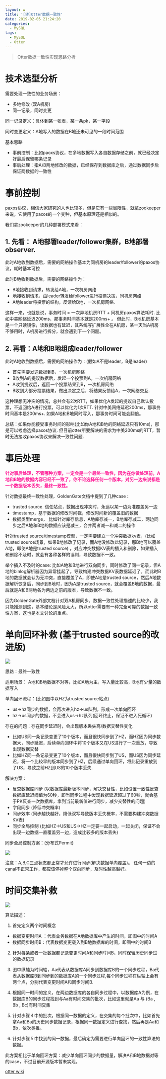 ```yaml
---
layout: w
title: '[转]Otter数据一致性'
date: 2019-02-05 21:24:20
categories:
  - MySQL
tags:
  - MySQL
  - Otter
---
```


> Otter数据一致性实现思路分析

<!-- more -->

# 技术选型分析
需要处理一致性的业务场景：

* 多地修改 (双A机房)
* 同一记录，同时变更

同一记录定义：具体到某一张表，某一条pk，某一字段

同时变更定义：A地写入的数据在B地还未可见的一段时间范围

基本思路

* 事前控制：比如paoxs协议，在多地数据写入各自数据存储之前，就已经决定好最后保留哪条记录
* 事后处理：指A/B两地修改的数据，已经保存到数据库之后，通过数据同步后保证两数据的一致性

# 事前控制
paxos协议，相信大家研究的人也比较多，但是它有一些局限性，就拿zookeeper来说，它使用了paxos的一个变种，但基本原理还是相似的。

我们拿zookeeper的几种部署模式来看：

## 1. 先看： A地部署leader/follower集群，B地部署observer.

此时A地收到数据后，需要的网络操作基本为同机房的leader/follower的paxos协议，耗时基本可控

此时B地收到数据后，需要的网络操作为：

* B地接收到请求，转发给A地，一次机房网络
* 地接收到请求，由leader转发给follower进行投票决策，同机房网络
* A地leader将投票的结构，反馈给B地，一次机房网络.

这样一来，也就是说，事务时间 = 一次异地机房RTT + 同机房paxos算法耗时. 比如中美网络延迟200ms，那事务时间基本就是200ms+ 。 但此时，B地机房基本是一个只读镜像，读数据也有延迟，其系统写扩展性全在A机房，某一天当A机房不够用时，A机房进行拆分，就会遇到下一个问题。

## 2. 再看：A地和B地组成leader/follower

此时A地收到数据后，需要的网络操作为：(假如A不是leader，B是leader)

* 首先需要发送数据到B，一次机房网络
* B收到A的提议数据后，发起一个投票到A，一次机房网络
* A收到提议后，返回一个投票结果到B，一次机房网络
* B收到大部分投票结果，做出决定之后，将结果反馈给A，一次网络交互.

这种理想无冲突的情况，总共会有2次RTT，如果优化A发起的提议自己默认投票，不返回给A进行投票，可以优化为1次RTT. 针对中美网络延迟200ms，那事务时间基本是200ms+. 如果A地和B地同时写入，那事务时间可能会翻倍。

总结：如果你能接受事务时间的影响(比如你A地和B地的网络延迟只有10ms)，那是可以考虑选择paxos协议. 但目前otter所要解决的需求为中美200ms的RTT，暂时无法接收paxos协议来解决一致性问题.

# 事后处理
<font color=DeepPink>**针对事后处理，不管哪种方案，一定会是一个最终一致性，因为在你做处理前，A地和B地的数据内容已经不一致了，你不论选择任何一个版本，对另一边来说都是一个数据版本丢失，最终一致性。**</font>

针对数据最终一致性处理，GoldenGate文档中提到了几种case :

* trusted source. 信任站点，数据出现冲突时，永远以某一边为准覆盖另一边
* timestamp，基于数据的修改时间戳，修改时间新的覆盖旧的数据
* 数据类型merge， 比如针对库存信息，A地库存减一，B地库存减二，两边同步之后A地和B地的数据应该是减三，合并两者减一和减二的操作

针对trusted source/timestamp模型，一定需要建立一个冲突数据kv表，(比如trusted source场景，如果B地修改了记录，而A地没修改此记录，那B地可以覆盖A地，即使A地是trusted source) ，对应冲突数据KV表的插入和删除，如果插入和删除不及时，就会有各种各样的误判，导致数据不一致。

举个插入不及时的case: 比如A地和B地进行双向同步，同时修改了同一记录，但A地的binlog解析器因为异常挂起了，导致构建冲突数据KV表数据延迟了，而此时B地的数据就会认为无冲突，直接覆盖了A，即使A地是trusted source，然后A地数据解析恢复后，同步到B地时，因为A是trusted source，就会覆盖B地的数据，最后就是A和B两地各为两边之前的版本，导致数据不一致。

因为GoldenGate外部文档针对双A机房同步，数据一致性处理描述的比较少，我只能推测到这，基本结论是风险太大，所以otter需要有一种完全可靠的数据一致性方案，这也是本文讨论的重点。

# 单向回环补救 (基于trusted source的改进版)

![](/images/otter-data-consistency/单向回环.png)

思路：最终一致性

适用场景： A地和B地数据不对等，比如A地为主，写入量比较高，B地有少量的数据写入

单向回环流程：(比如图中以HZ为trusted source站点)

* us->hz同步的数据，会再次进入hz->us队列，形成一次单向回环
* hz->us同步的数据，不会进入us->hz队列(回环终止，保证不进入死循环)

存在的问题：存在同步延迟时，会出现版本丢失高/数据交替性变化

* 比如US同一条记录变更了10个版本，而且很快同步到了HZ，而HZ因为同步数据大，同步延迟，后续单向回环中将10个版本又在US进行了一次重放，导致出现数据交替
* 比如HZ同一条记录变更了10个版本，而且很快同步到了US，而US因为同步延迟，将一个比较早的版本同步到了HZ，后续通过单向回环，将此记录重放到了US，导致之前HZ到US的10个版本丢失.

解决方案：

* 反查数据库同步 (以数据库最新版本同步，解决交替性，比如设置一致性反查数据库延迟阀值为60秒，即当同步过程中发现数据延迟超过了60秒，就会基于PK反查一次数据库，拿到当前最新值进行同步，减少交替性的问题)
* 字段同步 (降低冲突概率)
* 同步效率 (同步越快越好，降低双写导致版本丢失概率，不需要构建冲突数据KV表)
* 同步全局控制 (比如HZ->US和US->HZ一定要一起启动，一起关闭，保证不会出现一边数据一直覆盖另一边，造成比较多的版本丢失)

同步全局控制方案：(分布式Permit)

![](/images/otter-data-consistency/分布式Permit.png)

注意：A,B,C三点状态都正常才允许进行同步(解决数据单向覆盖)。 任何一边的canal不正常工作，都应该停掉整个双向同步，及时性越高越好。

# 时间交集补救

![](/images/otter-data-consistency/时间交集补救.jpg)

算法描述：

1. 首先定义两个时间概念

* 数据变更时间A ：代表业务数据在A地数据库中产生的时间，即图中的时间A
* 数据同步时间B：代表数据变更载入到B地数据库的时间，即图中的时间B

2. 针对每条或者一批数据都记录变更时间A和同步时间B，同时保留历史同步过的数据记录

3. 图中纵轴为时间轴，Aa代表从数据库A同步到数据库B的一个同步过程，Ba代表从数据库B到同步到的数据库A的一个同步过程,每个同步过程在纵轴上会有两个点，分别代表变更时间A和同步时间B.

4. 根据同一时间的定义，在两边数据库的各自同步过程中，以数据库A为例，在数据库B的同步过程找到与Aa有时间交集的批次，比如这里就是Aa 与 (Ba , Bb , Bc)有时间交集

5. 针对步骤４中的批次，根据同一数据的定义，在交集的每个批次中，比如首先拿Aa和Ba的历史同步数据记录，根据同一数据定义进行查找，然后再是Aa和Bb，依次类推。

6. 针对步骤５中找到的同一数据，最后确定为需要进行单向回环的一致性算法的数据。

此方案相比于单向回环方案：减少单向回环同步的数据量，解决A和B地数据对等的case，不过目前开源版本暂未实现。

[otter wiki](https://github.com/alibaba/otter/wiki)
